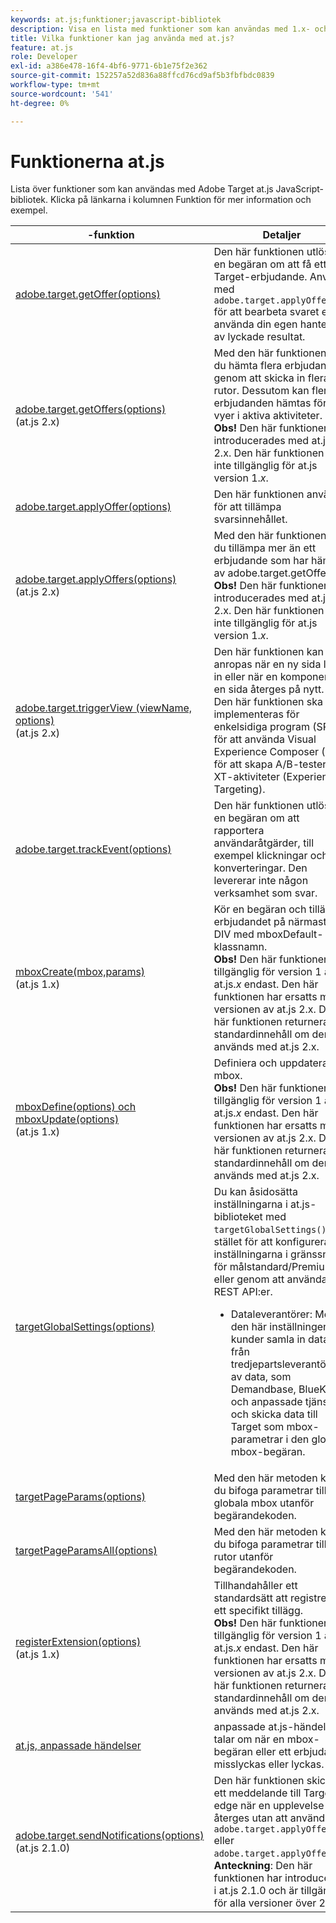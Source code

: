 ```yaml
---
keywords: at.js;funktioner;javascript-bibliotek
description: Visa en lista med funktioner som kan användas med 1.x- och 2.x-versionerna av JavaScript-biblioteket at.js i Adobe Target.
title: Vilka funktioner kan jag använda med at.js?
feature: at.js
role: Developer
exl-id: a386e478-16f4-4bf6-9771-6b1e75f2e362
source-git-commit: 152257a52d836a88ffcd76cd9af5b3fbfbdc0839
workflow-type: tm+mt
source-wordcount: '541'
ht-degree: 0%

---
```


# Funktionerna at.js

Lista över funktioner som kan användas med Adobe Target at.js JavaScript-bibliotek. Klicka på länkarna i kolumnen Funktion för mer information och exempel.

|  -funktion | Detaljer |
| --- | --- | 
| [adobe.target.getOffer(options)](/help/main/c-implementing-target/c-implementing-target-for-client-side-web/adobe-target-getoffer.md) | Den här funktionen utlöser en begäran om att få ett Target-erbjudande. Använd med `adobe.target.applyOffer()` för att bearbeta svaret eller använda din egen hantering av lyckade resultat. |
| [adobe.target.getOffers(options)](/help/main/c-implementing-target/c-implementing-target-for-client-side-web/adobe-target-getoffers-atjs-2.md)<br>(at.js 2.x) | Med den här funktionen kan du hämta flera erbjudanden genom att skicka in flera rutor. Dessutom kan flera erbjudanden hämtas för alla vyer i aktiva aktiviteter.<br>**Obs!** Den här funktionen introducerades med at.js 2.x. Den här funktionen är inte tillgänglig för at.js version 1.*x*. |
| [adobe.target.applyOffer(options)](/help/main/c-implementing-target/c-implementing-target-for-client-side-web/adobe-target-applyoffer.md) | Den här funktionen används för att tillämpa svarsinnehållet. |
| [adobe.target.applyOffers(options)](/help/main/c-implementing-target/c-implementing-target-for-client-side-web/adobe-target-applyoffers-atjs-2.md)<br>(at.js 2.x) | Med den här funktionen kan du tillämpa mer än ett erbjudande som har hämtats av adobe.target.getOffers().<br>**Obs!** Den här funktionen introducerades med at.js 2.x. Den här funktionen är inte tillgänglig för at.js version 1.*x*. |
| [adobe.target.triggerView (viewName, options)](/help/main/c-implementing-target/c-implementing-target-for-client-side-web/adobe-target-triggerview-atjs-2.md)<br>(at.js 2.x) | Den här funktionen kan anropas när en ny sida läses in eller när en komponent på en sida återges på nytt.<br> Den här funktionen ska implementeras för enkelsidiga program (SPA) för att använda Visual Experience Composer (VEC) för att skapa A/B-tester och XT-aktiviteter (Experience Targeting). |
| [adobe.target.trackEvent(options)](/help/main/c-implementing-target/c-implementing-target-for-client-side-web/adobe-target-trackevent.md) | Den här funktionen utlöser en begäran om att rapportera användaråtgärder, till exempel klickningar och konverteringar. Den levererar inte någon verksamhet som svar. |
| [mboxCreate(mbox,params)](/help/main/c-implementing-target/c-implementing-target-for-client-side-web/mboxcreate-atjs.md)<br>(at.js 1.x) | Kör en begäran och tillämpar erbjudandet på närmaste DIV med mboxDefault-klassnamn.<br>**Obs!** Den här funktionen är tillgänglig för version 1 av at.js.*x* endast. Den här funktionen har ersatts med versionen av at.js 2.x. Den här funktionen returnerar standardinnehåll om den används med at.js 2.x. |
| [mboxDefine(options) och mboxUpdate(options)](/help/main/c-implementing-target/c-implementing-target-for-client-side-web/mboxdefine-mboxupdate-atjs-1x.md)<br>(at.js 1.x) | Definiera och uppdatera en mbox.<br>**Obs!** Den här funktionen är tillgänglig för version 1 av at.js.*x* endast. Den här funktionen har ersatts med versionen av at.js 2.x. Den här funktionen returnerar standardinnehåll om den används med at.js 2.x. |
| [targetGlobalSettings(options)](/help/main/c-implementing-target/c-implementing-target-for-client-side-web/targetgobalsettings.md) | Du kan åsidosätta inställningarna i at.js-biblioteket med `targetGlobalSettings()`i stället för att konfigurera inställningarna i gränssnittet för målstandard/Premium eller genom att använda REST API:er.<ul><li>Dataleverantörer: Med den här inställningen kan kunder samla in data från tredjepartsleverantörer av data, som Demandbase, BlueKai och anpassade tjänster, och skicka data till Target som mbox-parametrar i den globala mbox-begäran.</li></ul> |
| [targetPageParams(options)](/help/main/c-implementing-target/c-implementing-target-for-client-side-web/targetpageparams.md) | Med den här metoden kan du bifoga parametrar till den globala mbox utanför begärandekoden. |
| [targetPageParamsAll(options)](/help/main/c-implementing-target/c-implementing-target-for-client-side-web/targetpageparamsall.md) | Med den här metoden kan du bifoga parametrar till alla rutor utanför begärandekoden. |
| [registerExtension(options)](/help/main/c-implementing-target/c-implementing-target-for-client-side-web/registerextension-atjs-1x.md)<br>(at.js 1.x) | Tillhandahåller ett standardsätt att registrera ett specifikt tillägg.<br>**Obs!** Den här funktionen är tillgänglig för version 1 av at.js.*x* endast. Den här funktionen har ersatts med versionen av at.js 2.x. Den här funktionen returnerar standardinnehåll om den används med at.js 2.x. |
| [at.js, anpassade händelser](/help/main/c-implementing-target/c-implementing-target-for-client-side-web/atjs-custom-events.md) | anpassade at.js-händelser talar om när en mbox-begäran eller ett erbjudande misslyckas eller lyckas. |
| [adobe.target.sendNotifications(options)](/help/main/c-implementing-target/c-implementing-target-for-client-side-web/adobe.target.sendnotifications-atjs-21.md)<br>(at.js 2.1.0) | Den här funktionen skickar ett meddelande till Target edge när en upplevelse återges utan att använda `adobe.target.applyOffer()` eller `adobe.target.applyOffers()`.<br>**Anteckning**: Den här funktionen har introducerats i at.js 2.1.0 och är tillgänglig för alla versioner över 2.1.0. |
